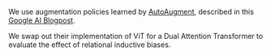 We use augmentation policies learned by [AutoAugment](https://arxiv.org/abs/1805.09501v1), described in this [Google AI Blogpost](https://research.google/blog/improving-deep-learning-performance-with-autoaugment/).

We swap out their implementation of ViT for a Dual Attention Transformer to evaluate the effect of relational inductive biases.